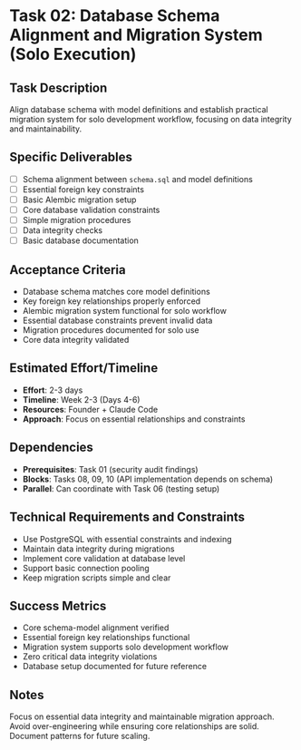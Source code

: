 # Task 02: Database Schema Alignment and Migration System (Solo Execution)

## Task Description
Align database schema with model definitions and establish practical migration system for solo development workflow, focusing on data integrity and maintainability.

## Specific Deliverables
- [ ] Schema alignment between `schema.sql` and model definitions
- [ ] Essential foreign key constraints
- [ ] Basic Alembic migration setup
- [ ] Core database validation constraints
- [ ] Simple migration procedures
- [ ] Data integrity checks
- [ ] Basic database documentation

## Acceptance Criteria
- Database schema matches core model definitions
- Key foreign key relationships properly enforced
- Alembic migration system functional for solo workflow
- Essential database constraints prevent invalid data
- Migration procedures documented for solo use
- Core data integrity validated

## Estimated Effort/Timeline
- **Effort**: 2-3 days
- **Timeline**: Week 2-3 (Days 4-6)
- **Resources**: Founder + Claude Code
- **Approach**: Focus on essential relationships and constraints

## Dependencies
- **Prerequisites**: Task 01 (security audit findings)
- **Blocks**: Tasks 08, 09, 10 (API implementation depends on schema)
- **Parallel**: Can coordinate with Task 06 (testing setup)

## Technical Requirements and Constraints
- Use PostgreSQL with essential constraints and indexing
- Maintain data integrity during migrations
- Implement core validation at database level
- Support basic connection pooling
- Keep migration scripts simple and clear

## Success Metrics
- Core schema-model alignment verified
- Essential foreign key relationships functional
- Migration system supports solo development workflow
- Zero critical data integrity violations
- Database setup documented for future reference

## Notes
Focus on essential data integrity and maintainable migration approach. Avoid over-engineering while ensuring core relationships are solid. Document patterns for future scaling.